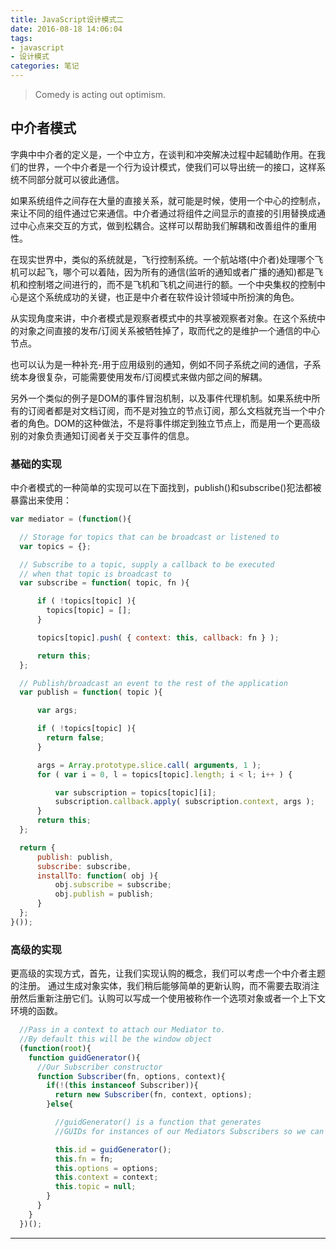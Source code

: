 ```yaml
---
title: JavaScript设计模式二
date: 2016-08-18 14:06:04
tags:
- javascript
- 设计模式
categories: 笔记
---
```

> Comedy is acting out optimism.

## 中介者模式
字典中中介者的定义是，一个中立方，在谈判和冲突解决过程中起辅助作用。在我们的世界，一个中介者是一个行为设计模式，使我们可以导出统一的接口，这样系统不同部分就可以彼此通信。

如果系统组件之间存在大量的直接关系，就可能是时候，使用一个中心的控制点，来让不同的组件通过它来通信。中介者通过将组件之间显示的直接的引用替换成通过中心点来交互的方式，做到松耦合。这样可以帮助我们解耦和改善组件的重用性。

在现实世界中，类似的系统就是，飞行控制系统。一个航站塔(中介者)处理哪个飞机可以起飞，哪个可以着陆，因为所有的通信(监听的通知或者广播的通知)都是飞机和控制塔之间进行的，而不是飞机和飞机之间进行的额。一个中央集权的控制中心是这个系统成功的关键，也正是中介者在软件设计领域中所扮演的角色。

从实现角度来讲，中介者模式是观察者模式中的共享被观察者对象。在这个系统中的对象之间直接的发布/订阅关系被牺牲掉了，取而代之的是维护一个通信的中心节点。

也可以认为是一种补充-用于应用级别的通知，例如不同子系统之间的通信，子系统本身很复杂，可能需要使用发布/订阅模式来做内部之间的解耦。

另外一个类似的例子是DOM的事件冒泡机制，以及事件代理机制。如果系统中所有的订阅者都是对文档订阅，而不是对独立的节点订阅，那么文档就充当一个中介者的角色。DOM的这种做法，不是将事件绑定到独立节点上，而是用一个更高级别的对象负责通知订阅者关于交互事件的信息。

### 基础的实现
中介者模式的一种简单的实现可以在下面找到，publish()和subscribe()犯法都被暴露出来使用：
```javascript
var mediator = (function(){

  // Storage for topics that can be broadcast or listened to
  var topics = {};

  // Subscribe to a topic, supply a callback to be executed
  // when that topic is broadcast to
  var subscribe = function( topic, fn ){

      if ( !topics[topic] ){
        topics[topic] = [];
      }

      topics[topic].push( { context: this, callback: fn } );

      return this;
  };

  // Publish/broadcast an event to the rest of the application
  var publish = function( topic ){

      var args;

      if ( !topics[topic] ){
        return false;
      }

      args = Array.prototype.slice.call( arguments, 1 );
      for ( var i = 0, l = topics[topic].length; i < l; i++ ) {

          var subscription = topics[topic][i];
          subscription.callback.apply( subscription.context, args );
      }
      return this;
  };

  return {
      publish: publish,
      subscribe: subscribe,
      installTo: function( obj ){
          obj.subscribe = subscribe;
          obj.publish = publish;
      }
  };
}());
```

### 高级的实现
更高级的实现方式，首先，让我们实现认购的概念，我们可以考虑一个中介者主题的注册。
通过生成对象实体，我们稍后能够简单的更新认购，而不需要去取消注册然后重新注册它们。认购可以写成一个使用被称作一个选项对象或者一个上下文环境的函数。
```javascript
  //Pass in a context to attach our Mediator to.
  //By default this will be the window object
  (function(root){
    function guidGenerator(){
      //Our Subscriber constructor
      function Subscriber(fn, options, context){
        if(!(this instanceof Subscriber)){
          return new Subscriber(fn, context, options);
        }else{

          //guidGenerator() is a function that generates
          //GUIDs for instances of our Mediators Subscribers so we can easily reference them later on. We're going to skip its implementation for brevity

          this.id = guidGenerator();
          this.fn = fn;
          this.options = options;
          this.context = context;
          this.topic = null;
        }
      }
    }
  })();
```

































---------------

